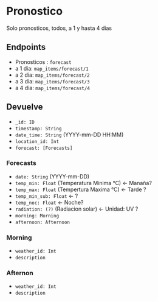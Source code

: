 # Pronostico

Solo pronosticos, todos, a 1 y hasta 4 dias

## Endpoints

* Pronosticos : `forecast`
* a 1 dia: `map_items/forecast/1`
* a 2 dia: `map_items/forecast/2`
* a 3 dia: `map_items/forecast/3`
* a 4 dia: `map_items/forecast/4`

## Devuelve

* `_id: ID`
* `timestamp: String`
* `date_time: String` (YYYY-mm-DD HH:MM)
* `location_id: Int`
* `forecast: [Forecasts]`

### Forecasts

* `date: String` (YYYY-mm-DD)
* `temp_min: Float` (Temperatura Minima °C) <- Manaña?
* `temp_max: Float` (Tempertura Maxima °C) <- Tarde ?
* `temp_min_sub: Float`  <- ?
* `temp_noc: Float` <- Noche? 
* `radiation: (?)` (Radiacion solar) <- Unidad: UV ?
* `morning: Morning`
* `afternoon: Afternoon`

### Morning

* `weather_id: Int`
* `description`

### Afternon

* `weather_id: Int`
* `description`
